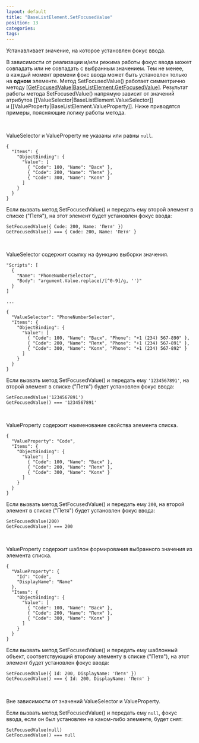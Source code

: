 ```yaml
---
layout: default
title: "BaseListElement.SetFocusedValue"
position: 13
categories: 
tags: 
---
```


Устанавливает значение, на которое установлен фокус ввода.

В зависимости от реализации и/или режима работы фокус ввода может совпадать или не совпадать с выбранным значением. Тем не менее, в каждый момент времени фокс ввода может быть установлен только на **одном** элементе. Метод SetFocusedValue() работает симметрично методу [[GetFocusedValue|BaseListElement.GetFocusedValue]](). Результат работы метода SetFocusedValue() напрямую зависит от значений атрибутов [[ValueSelector|BaseListElement.ValueSelector]] и [[ValueProperty|BaseListElement.ValueProperty]]. Ниже приводятся примеры, поясняющие логику работы метода.

   

ValueSelector и ValueProperty не указаны или равны `null`. 

```
{
  "Items": {
    "ObjectBinding": {
      "Value": [
        { "Code": 100, "Name": "Вася" },
        { "Code": 200, "Name": "Петя" },
        { "Code": 300, "Name": "Коля" }
      ]
    }
  }
}
```

Если вызвать метод SetFocusedValue() и передать ему второй элемент в списке ("Петя"), на этот элемент будет установлен фокус ввода:

```
SetFocusedValue({ Code: 200, Name: 'Петя' })
GetFocusedValue() === { Code: 200, Name: 'Петя' }
```

  

ValueSelector содержит ссылку на функцию выборки значения.

```
"Scripts": [
  {
    "Name": "PhoneNumberSelector",
    "Body": "argument.Value.replace(/[^0-9]/g, '')"
  }
]
   
...
   
{
  "ValueSelector": "PhoneNumberSelector",
  "Items": {
    "ObjectBinding": {
      "Value": [
        { "Code": 100, "Name": "Вася", "Phone": "+1 (234) 567-890" },
        { "Code": 200, "Name": "Петя", "Phone": "+1 (234) 567-891" },
        { "Code": 300, "Name": "Коля", "Phone": "+1 (234) 567-892" }
      ]
    }
  }
}
```

Eсли вызвать метод SetFocusedValue() и передать ему `'1234567891'`, на второй элемент в списке ("Петя") будет установлен фокус ввода:

```
SetFocusedValue('1234567891')
GetFocusedValue() === '1234567891'
```

   

ValueProperty содержит наименование свойства элемента списка.

```
{
  "ValueProperty": "Code",
  "Items": {
    "ObjectBinding": {
      "Value": [
        { "Code": 100, "Name": "Вася" },
        { "Code": 200, "Name": "Петя" },
        { "Code": 300, "Name": "Коля" }
      ]
    }
  }
}
```

Если вызвать метод SetFocusedValue() и передать ему `200`, на второй элемент в списке ("Петя") будет установлен фокус ввода:

```
SetFocusedValue(200)
GetFocusedValue() === 200
```

   

ValueProperty содержит шаблон формирования выбранного значения из элемента списка.

```
{
  "ValueProperty": {
    "Id": "Code",
    "DisplayName": "Name"
  },
  "Items": {
    "ObjectBinding": {
      "Value": [
        { "Code": 100, "Name": "Вася" },
        { "Code": 200, "Name": "Петя" },
        { "Code": 300, "Name": "Коля" }
      ]
    }
  }
}
```

Если вызвать метод SetFocusedValue() и передать ему шаблонный объект, соответствующий второму элементу в списке ("Петя"), на этот элемент будет установлен фокус ввода:

```
SetFocusedValue({ Id: 200, DisplayName: 'Петя' })
GetFocusedValue() === { Id: 200, DisplayName: 'Петя' }
```

   

Вне зависимости от значений ValueSelector и ValueProperty.

Если вызвать метод SetFocusedValue() и передать ему `null`, фокус ввода, если он был установлен на каком-либо элементе, будет снят:

```
SetFocusedValue(null)
GetFocusedValue() === null
```

 

 

